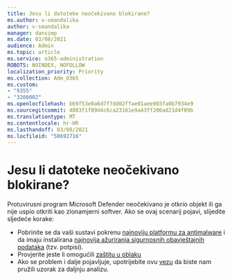 ```yaml
---
title: Jesu li datoteke neočekivano blokirane?
ms.author: v-smandalika
author: v-smandalika
manager: dansimp
ms.date: 03/08/2021
audience: Admin
ms.topic: article
ms.service: o365-administration
ROBOTS: NOINDEX, NOFOLLOW
localization_priority: Priority
ms.collection: Adm_O365
ms.custom:
- "9355"
- "3200002"
ms.openlocfilehash: b69f53e0a6d7f7dd02ffae01aee903fa0b7934e9
ms.sourcegitcommit: 4883f1f89d4c6ca23161e9a43ff206ad21d4f09b
ms.translationtype: MT
ms.contentlocale: hr-HR
ms.lasthandoff: 03/08/2021
ms.locfileid: "50692716"
---
```

# <a name="files-are-being-blocked-unexpectedly"></a>Jesu li datoteke neočekivano blokirane?

Protuvirusni program Microsoft Defender neočekivano je otkrio objekt ili ga nije uspio otkriti kao zlonamjerni softver. Ako se ovaj scenarij pojavi, slijedite sljedeće korake:

- Pobrinite se da vaši sustavi pokrenu [najnoviju platformu za antimalware](https://docs.microsoft.com/windows/security/threat-protection/microsoft-defender-antivirus/manage-updates-baselines-microsoft-defender-antivirus) i da imaju instalirana [najnovija ažuriranja sigurnosnih obavještajnih podataka](https://www.microsoft.com/security/encyclopedia/adlpackages.aspx) (tzv. potpisi).
- Provjerite jeste li omogućili [zaštitu u oblaku](https://docs.microsoft.com/windows/security/threat-protection/microsoft-defender-antivirus/enable-cloud-protection-microsoft-defender-antivirus)
- Ako se problem i dalje pojavljuje, upotrijebite ovu [vezu](https://www.microsoft.com/wdsi/filesubmission) da biste nam pružili uzorak za daljnju analizu.
